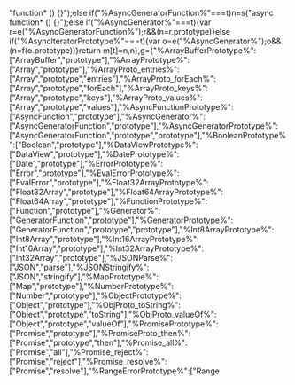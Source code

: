 "function* () {}");else if("%AsyncGeneratorFunction%"===t)n=s("async function* () {}");else if("%AsyncGenerator%"===t){var r=e("%AsyncGeneratorFunction%");r&&(n=r.prototype)}else if("%AsyncIteratorPrototype%"===t){var o=e("%AsyncGenerator%");o&&(n=f(o.prototype))}return m[t]=n,n},g={"%ArrayBufferPrototype%":["ArrayBuffer","prototype"],"%ArrayPrototype%":["Array","prototype"],"%ArrayProto_entries%":["Array","prototype","entries"],"%ArrayProto_forEach%":["Array","prototype","forEach"],"%ArrayProto_keys%":["Array","prototype","keys"],"%ArrayProto_values%":["Array","prototype","values"],"%AsyncFunctionPrototype%":["AsyncFunction","prototype"],"%AsyncGenerator%":["AsyncGeneratorFunction","prototype"],"%AsyncGeneratorPrototype%":["AsyncGeneratorFunction","prototype","prototype"],"%BooleanPrototype%":["Boolean","prototype"],"%DataViewPrototype%":["DataView","prototype"],"%DatePrototype%":["Date","prototype"],"%ErrorPrototype%":["Error","prototype"],"%EvalErrorPrototype%":["EvalError","prototype"],"%Float32ArrayPrototype%":["Float32Array","prototype"],"%Float64ArrayPrototype%":["Float64Array","prototype"],"%FunctionPrototype%":["Function","prototype"],"%Generator%":["GeneratorFunction","prototype"],"%GeneratorPrototype%":["GeneratorFunction","prototype","prototype"],"%Int8ArrayPrototype%":["Int8Array","prototype"],"%Int16ArrayPrototype%":["Int16Array","prototype"],"%Int32ArrayPrototype%":["Int32Array","prototype"],"%JSONParse%":["JSON","parse"],"%JSONStringify%":["JSON","stringify"],"%MapPrototype%":["Map","prototype"],"%NumberPrototype%":["Number","prototype"],"%ObjectPrototype%":["Object","prototype"],"%ObjProto_toString%":["Object","prototype","toString"],"%ObjProto_valueOf%":["Object","prototype","valueOf"],"%PromisePrototype%":["Promise","prototype"],"%PromiseProto_then%":["Promise","prototype","then"],"%Promise_all%":["Promise","all"],"%Promise_reject%":["Promise","reject"],"%Promise_resolve%":["Promise","resolve"],"%RangeErrorPrototype%":["Range